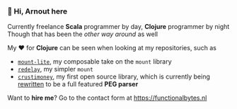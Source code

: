 ### 👋 Hi, **Arnout** here

Currently freelance **Scala** programmer by day, **Clojure** programmer by night  
Though that has been the _other way around_ as well

My ❤️ for **Clojure** can be seen when looking at my repositories, such as

- [`mount-lite`](https://github.com/aroemers/mount-lite), my composable take on the `mount` library
- [`redelay`](https://github.com/aroemers/redelay), my simpler `mount`
- [`crustimoney`](https://github.com/aroemers/crustimoney), my first open source library, which is currently being [rewritten](https://github.com/aroemers/crustimoney/tree/v2) to be a full featured **PEG parser**

Want to **hire me**? Go to the contact form at https://functionalbytes.nl

<!---
aroemers/aroemers is a ✨ special ✨ repository because its `README.md` (this file) appears on your GitHub profile.
You can click the Preview link to take a look at your changes.
--->
